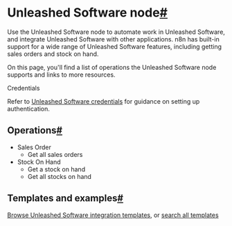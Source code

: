 [](https://github.com/n8n-io/n8n-docs/edit/main/docs/integrations/builtin/app-nodes/n8n-nodes-base.unleashedsoftware.md "Edit this page")

# Unleashed Software node[#](#unleashed-software-node "Permanent link")

Use the Unleashed Software node to automate work in Unleashed Software, and integrate Unleashed Software with other applications. n8n has built-in support for a wide range of Unleashed Software features, including getting sales orders and stock on hand.

On this page, you'll find a list of operations the Unleashed Software node supports and links to more resources.

Credentials

Refer to [Unleashed Software credentials](../../credentials/unleashedsoftware/) for guidance on setting up authentication.

## Operations[#](#operations "Permanent link")

*   Sales Order
    *   Get all sales orders
*   Stock On Hand
    *   Get a stock on hand
    *   Get all stocks on hand

## Templates and examples[#](#templates-and-examples "Permanent link")

[Browse Unleashed Software integration templates](https://n8n.io/integrations/unleashed-software/), or [search all templates](https://n8n.io/workflows/)